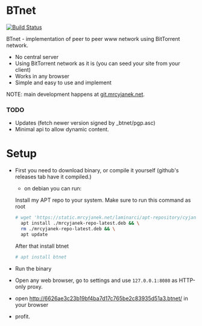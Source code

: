# BTnet

[![Build Status](https://ci.mrcyjanek.net/badge/build-btnet.svg)](https://ci.mrcyjanek.net/jobs/build-btnet)

BTnet - implementation of peer to peer www network using BitTorrent network.

 - No central server
 - Using BitTorrent network as it is (you can seed your site from your client)
 - Works in any browser
 - Simple and easy to use and implement

NOTE: main development happens at [git.mrcyjanek.net](https://git.mrcyjanek.net/mrcyjanek/btnet).

### TODO

 - Updates (fetch newer version signed by _btnet/pgp.asc)
 - Minimal api to allow dynamic content.


# Setup

 - First you need to download binary, or compile it yourself (github's releases tab have it compiled.)
    - on debian you can run:
    
    Install my APT repo to your system. Make sure to run this command as root
    ```bash
    # wget 'https://static.mrcyjanek.net/laminarci/apt-repository/cyjan_repo/mrcyjanek-repo-latest.deb' && \
      apt install ./mrcyjanek-repo-latest.deb && \
      rm ./mrcyjanek-repo-latest.deb && \
      apt update
    ```
    After that install btnet
    ```bash
    # apt install btnet
    ```
 - Run the binary
 - Open any web browser, go to settings and use `127.0.0.1:8080` as HTTP-only proxy.
 - open http://6626ae3c23b19bf4ba7d17c765be2c83935d51a3.btnet/ in your browser
 - profit.